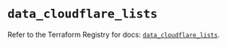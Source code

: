 # `data_cloudflare_lists`

Refer to the Terraform Registry for docs: [`data_cloudflare_lists`](https://registry.terraform.io/providers/cloudflare/cloudflare/4.44.0/docs/data-sources/lists).
